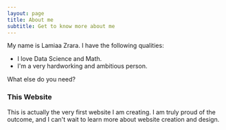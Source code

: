 ```yaml
---
layout: page
title: About me
subtitle: Get to know more about me
---
```


My name is Lamiaa Zrara. I have the following qualities:

- I love Data Science and Math.
- I'm a very hardworking and ambitious person.

What else do you need?

### This Website

This is actually the very first website I am creating. I am truly proud of the outcome, and I can't wait to learn more about website creation and design. 

